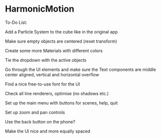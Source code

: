 # HarmonicMotion

To-Do List:


Add a Particle System to the cube like in the original app

Make sure empty objects are centered (reset transform)

Create some more Materials with different colors

Tie the dropdown with the active objects

Go through the UI elements and make sure the Text components are middle center aligned, vertical and horizontal overflow

Find a nice free-to-use font for the UI

Check all line renderers, optimise (no shadows etc.)

Set up the main menu with buttons for scenes, help, quit

Set up zoom and pan controls

Use the back button on the phone?

Make the UI nice and more equally spaced
